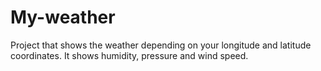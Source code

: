# My-weather

Project that shows the weather depending on your longitude and latitude coordinates.
It shows humidity, pressure and wind speed.
